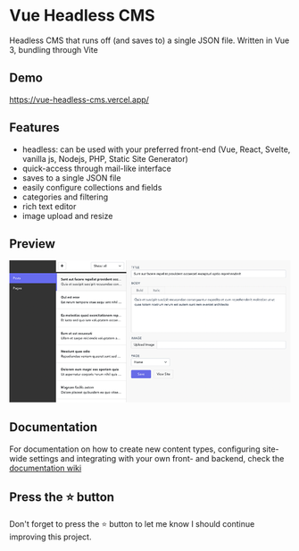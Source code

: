 # Vue Headless CMS

Headless CMS that runs off (and saves to) a single JSON file. Written in Vue 3, bundling through Vite

## Demo

<https://vue-headless-cms.vercel.app/>

## Features

-   headless: can be used with your preferred front-end (Vue, React, Svelte, vanilla js, Nodejs, PHP, Static Site Generator)
-   quick-access through mail-like interface
-   saves to a single JSON file
-   easily configure collections and fields
-   categories and filtering
-   rich text editor
-   image upload and resize

## Preview

<img src="public/img/preview.png" />

## Documentation

For documentation on how to create new content types, configuring site-wide settings and integrating with your own front- and backend, check the [documentation wiki](https://github.com/dashpilot/vue-headless-cms/wiki)

## Press the :star: button

Don't forget to press the :star: button to let me know I should continue improving this project.
